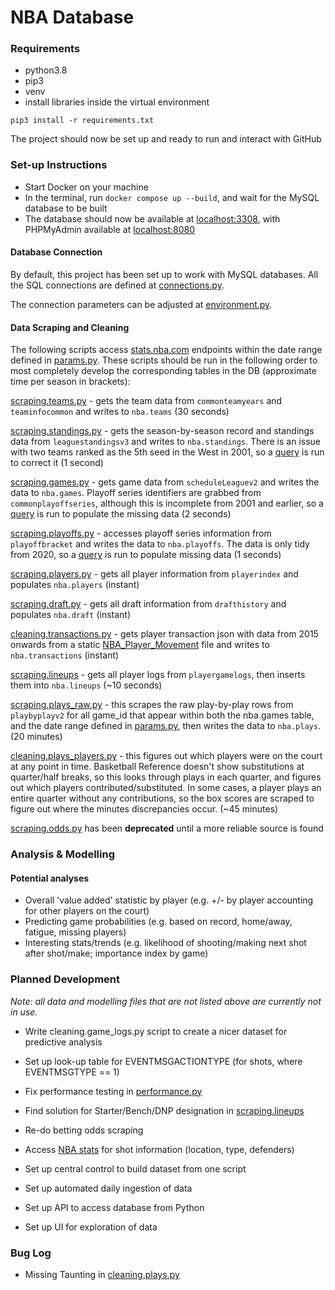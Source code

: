 # NBA Database
### Requirements
- python3.8
- pip3
- venv
- install libraries inside the virtual environment

`pip3 install -r requirements.txt`

The project should now be set up and ready to run and interact with GitHub

### Set-up Instructions
- Start Docker on your machine
- In the terminal, run `docker compose up --build`, and wait for the MySQL database to be built
- The database should now be available at [localhost:3308](http://localhost:3308), with PHPMyAdmin available at
[localhost:8080](http://localhost:8080)

#### Database Connection
By default, this project has been set up to work with MySQL databases.  All the SQL connections are defined at 
[connections.py](utils/connections.py).

The connection parameters can be adjusted at [environment.py](utils/environment.py).

#### Data Scraping and Cleaning
The following scripts access [stats.nba.com](stats.nba.com) endpoints within the date range defined in
[params.py](utils/params.py).  These scripts should be run in the following order to most completely develop the
corresponding tables in the DB (approximate time per season in brackets):

[scraping.teams.py](data/scraping/teams.py) - gets the team data from `commonteamyears` and `teaminfocommon` and writes
to `nba.teams` (30 seconds)

[scraping.standings.py](data/scraping/standings.py) - gets the season-by-season record and standings data from
`leaguestandingsv3` and writes to `nba.standings`.  There is an issue with two teams ranked as the 5th seed in the West
in 2001, so a [query](data/queries/standings/fix_seeds.sql) is run to correct it (1 second)

[scraping.games.py](data/scraping/games.py) - gets game data from `scheduleLeaguev2` and writes the data to
`nba.games`.  Playoff series identifiers are grabbed from `commonplayoffseries`, although this is incomplete from 2001
and earlier, so a [query](data/queries/games/add_series_info.sql) is run to populate the missing data (2 seconds)

[scraping.playoffs.py](data/scraping/playoffs.py) - accesses playoff series information from `playoffbracket` and
writes the data to `nba.playoffs`.  The data is only tidy from 2020, so a
[query](data/queries/playoffs/add_teams_info.sql) is run to populate missing data (1 seconds)

[scraping.players.py](data/scraping/players.py) - gets all player information from `playerindex` and populates
`nba.players` (instant)

[scraping.draft.py](data/scraping/draft.py) - gets all draft information from `drafthistory` and populates
`nba.draft` (instant)

[cleaning.transactions.py](data/scraping/transactions.py) - gets player transaction json with data from 2015 onwards
from a static [NBA_Player_Movement](https://stats.nba.com/js/data/playermovement/NBA_Player_Movement.json) file and
writes to `nba.transactions` (instant)

[scraping.lineups](data/scraping/lineups.py) - gets all player logs from `playergamelogs`, then inserts them into
`nba.lineups` (~10 seconds)

[scraping.plays_raw.py](data/scraping/plays.py) - this scrapes the raw play-by-play rows from
`playbyplayv2` for all game_id that appear within both the nba.games table, and the date range defined in
[params.py](utils/params.py), then writes the data to `nba.plays`. (20 minutes)

[cleaning.plays_players.py](data/cleaning/plays_players.py) - this figures out which players were on the
court at any point in time.  Basketball Reference doesn't show substitutions at quarter/half breaks, so this looks
through plays in each quarter, and figures out which players contributed/substituted.  In some cases, a player plays an
entire quarter without any contributions, so the box scores are scraped to figure out where the minutes discrepancies
occur. (~45 minutes)

[scraping.odds.py]() has been **deprecated** until a more reliable source is found


### Analysis & Modelling
#### Potential analyses
* Overall 'value added' statistic by player (e.g. +/- by player accounting for other players on the court)
* Predicting game probabilities (e.g. based on record, home/away, fatigue, missing players)
* Interesting stats/trends (e.g. likelihood of shooting/making next shot after shot/make; importance index
  by game)

### Planned Development
*Note: all data and modelling files that are not listed above are currently not in use.*
* Write cleaning.game_logs.py script to create a nicer dataset for predictive
  analysis
  
* Set up look-up table for EVENTMSGACTIONTYPE (for shots, where EVENTMSGTYPE == 1)
  
* Fix performance testing in [performance.py](utils/performance.py)
  
* Find solution for Starter/Bench/DNP designation in [scraping.lineups](data/scraping/lineups.py)

* Re-do betting odds scraping
  
* Access [NBA stats](http://stats.nba.com) for shot information (location, type, defenders)

* Set up central control to build dataset from one script
  
* Set up automated daily ingestion of data
  
* Set up API to access database from Python

* Set up UI for exploration of data

### Bug Log
* Missing Taunting in [cleaning.plays.py](data/cleaning/plays.py)
